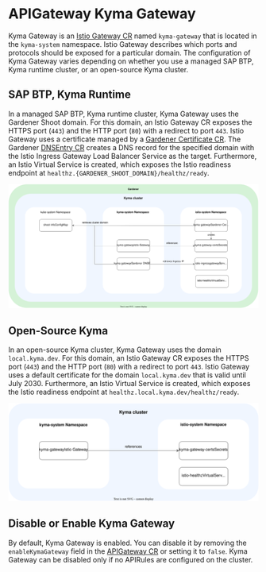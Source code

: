 # APIGateway Kyma Gateway

Kyma Gateway is an [Istio Gateway CR](https://istio.io/latest/docs/reference/config/networking/gateway/) named `kyma-gateway` that is located in the `kyma-system` namespace. Istio Gateway describes which ports and protocols should be exposed for a particular domain.
The configuration of Kyma Gateway varies depending on whether you use a managed SAP BTP, Kyma runtime cluster, or an open-source Kyma cluster.

## SAP BTP, Kyma Runtime
In a managed SAP BTP, Kyma runtime cluster, Kyma Gateway uses the Gardener Shoot domain. For this domain, an Istio Gateway CR exposes the HTTPS port (`443`) and the HTTP port (`80`) with a redirect to port `443`.
Istio Gateway uses a certificate managed by a [Gardener Certificate CR](https://gardener.cloud/docs/guides/networking/certificate-extension/#using-the-custom-certificate-resource).
The Gardener [DNSEntry CR](https://gardener.cloud/docs/guides/networking/dns-extension/#creating-a-dnsentry-resource-explicitly) creates a DNS record for the specified domain with the Istio Ingress Gateway Load Balancer Service as the target.
Furthermore, an Istio Virtual Service is created, which exposes the Istio readiness endpoint at `healthz.{GARDENER_SHOOT_DOMAIN}/healthz/ready`.

![Kyma Gateway Resources Gardener](../../../assets/kyma-gateway-resources-gardener.svg)

## Open-Source Kyma
In an open-source Kyma cluster, Kyma Gateway uses the domain `local.kyma.dev`. For this domain, an Istio Gateway CR exposes the HTTPS port (`443`) and the HTTP port (`80`) with a redirect to port `443`.
Istio Gateway uses a default certificate for the domain `local.kyma.dev` that is valid until July 2030.
Furthermore, an Istio Virtual Service is created, which exposes the Istio readiness endpoint at `healthz.local.kyma.dev/healthz/ready`.

![Kyma Gateway Resources Open Source](../../../assets/kyma-gateway-resources-os.svg)

## Disable or Enable Kyma Gateway
By default, Kyma Gateway is enabled. You can disable it by removing the `enableKymaGateway` field in the [APIGateway CR](./04-00-apigateway-custom-resource.md) or setting it to `false`.
Kyma Gateway can be disabled only if no APIRules are configured on the cluster.

